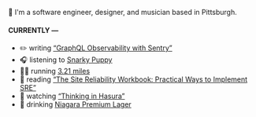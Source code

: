 👋 I'm a software engineer, designer, and musician based in Pittsburgh.

#### CURRENTLY —

* ✏️ writing [“GraphQL Observability with Sentry”](https://www.amoscato.com/journal/graphql-observability/)
* 🎧 listening to [Snarky Puppy](https://www.last.fm/music/Snarky+Puppy/_/Sintra+-+Live+From+Dordrecht,+Het+Energiehuis+%2F+2014)
* 🏃‍♂️ running [3.21 miles](https://www.strava.com/activities/7597772038)
* 📘 reading [“The Site Reliability Workbook: Practical Ways to Implement SRE”](https://www.goodreads.com/book/show/39687146-the-site-reliability-workbook)
* 🍿 watching [“Thinking in Hasura”](https://vimeo.com/727654292)
* 🍺 drinking [Niagara Premium Lager](https://untappd.com/user/namoscato/checkin/1190322617)
